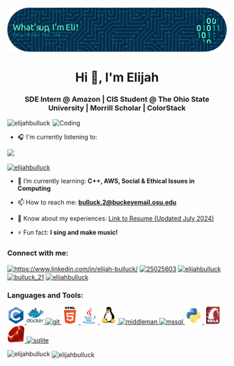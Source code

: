 ![Header](./github-header-image1.png)
<h1 align="center">Hi 👋, I'm Elijah</h1>
<h3 align="center">SDE Intern @ Amazon | CIS Student @ The Ohio State University | Morrill Scholar | ColorStack</h3>
<img align="right" alt="Coding" width="400" src="https://i.pinimg.com/originals/f1/e7/34/f1e734f9cade86fe737a9aa404ad5677.gif">
<p align="left"> <img src="https://komarev.com/ghpvc/?username=elijahbulluck&label=Profile%20views&color=0e75b6&style=flat" alt="elijahbulluck" /> </p>

- 🎧 I'm currently listening to:

<p align="left">
<a href="https://spotify-github-profile.vercel.app/api/view?uid=521g23xzh7mg7p111bb4wz54r&redirect=true">
<img src="https://spotify-github-profile.vercel.app/api/view?uid=521g23xzh7mg7p111bb4wz54r&cover_image=true&theme=default&show_offline=false&background_color=121212&interchange=false"/>
</a>
</p>
<p align="left"> <a href="https://github.com/ryo-ma/github-profile-trophy"><img src="https://github-profile-trophy.vercel.app/?username=elijahbulluck" alt="elijahbulluck" /></a> </p>

- 🌱 I’m currently learning: **C++, AWS, Social & Ethical Issues in Computing**

- 📫 How to reach me: **bulluck.2@buckeyemail.osu.edu**

- 📄 Know about my experiences: [Link to Resume (Updated July 2024)](https://drive.google.com/file/d/144VXY4Kiz5pW4ldTN1ngKGGg2oWRbpTU/view?usp=sharing)

- ⚡ Fun fact: **I sing and make music!**

<h3 align="left">Connect with me:</h3>
<p align="left">
<a href="https://linkedin.com/in/https://www.linkedin.com/in/elijah-bulluck/" target="blank"><img align="center" src="https://raw.githubusercontent.com/rahuldkjain/github-profile-readme-generator/master/src/images/icons/Social/linked-in-alt.svg" alt="https://www.linkedin.com/in/elijah-bulluck/" height="30" width="40" /></a>
<a href="https://stackoverflow.com/users/25025603" target="blank"><img align="center" src="https://raw.githubusercontent.com/rahuldkjain/github-profile-readme-generator/master/src/images/icons/Social/stack-overflow.svg" alt="25025603" height="30" width="40" /></a>
<a href="https://instagram.com/elijahbulluck" target="blank"><img align="center" src="https://raw.githubusercontent.com/rahuldkjain/github-profile-readme-generator/master/src/images/icons/Social/instagram.svg" alt="elijahbulluck" height="30" width="40" /></a>
<a href="https://www.hackerrank.com/bulluck_21" target="blank"><img align="center" src="https://raw.githubusercontent.com/rahuldkjain/github-profile-readme-generator/master/src/images/icons/Social/hackerrank.svg" alt="bulluck_21" height="30" width="40" /></a>
<a href="https://www.leetcode.com/elijahbulluck" target="blank"><img align="center" src="https://raw.githubusercontent.com/rahuldkjain/github-profile-readme-generator/master/src/images/icons/Social/leet-code.svg" alt="elijahbulluck" height="30" width="40" /></a>
</p>

<h3 align="left">Languages and Tools:</h3>
<p align="left"> <a href="https://www.cprogramming.com/" target="_blank" rel="noreferrer"> <img src="https://raw.githubusercontent.com/devicons/devicon/master/icons/c/c-original.svg" alt="c" width="40" height="40"/> </a> <a href="https://www.docker.com/" target="_blank" rel="noreferrer"> <img src="https://raw.githubusercontent.com/devicons/devicon/master/icons/docker/docker-original-wordmark.svg" alt="docker" width="40" height="40"/> </a> <a href="https://git-scm.com/" target="_blank" rel="noreferrer"> <img src="https://www.vectorlogo.zone/logos/git-scm/git-scm-icon.svg" alt="git" width="40" height="40"/> </a> <a href="https://www.w3.org/html/" target="_blank" rel="noreferrer"> <img src="https://raw.githubusercontent.com/devicons/devicon/master/icons/html5/html5-original-wordmark.svg" alt="html5" width="40" height="40"/> </a> <a href="https://www.java.com" target="_blank" rel="noreferrer"> <img src="https://raw.githubusercontent.com/devicons/devicon/master/icons/java/java-original.svg" alt="java" width="40" height="40"/> </a> <a href="https://www.linux.org/" target="_blank" rel="noreferrer"> <img src="https://raw.githubusercontent.com/devicons/devicon/master/icons/linux/linux-original.svg" alt="linux" width="40" height="40"/> </a> <a href="https://middlemanapp.com/" target="_blank" rel="noreferrer"> <img src="https://raw.githubusercontent.com/leungwensen/svg-icon/b84b3f3a3da329b7c1d02346865f8e98beb05413/dist/svg/logos/middleman.svg" alt="middleman" width="40" height="40"/> </a> <a href="https://www.microsoft.com/en-us/sql-server" target="_blank" rel="noreferrer"> <img src="https://www.svgrepo.com/show/303229/microsoft-sql-server-logo.svg" alt="mssql" width="40" height="40"/> </a> <a href="https://www.python.org" target="_blank" rel="noreferrer"> <img src="https://raw.githubusercontent.com/devicons/devicon/master/icons/python/python-original.svg" alt="python" width="40" height="40"/> </a> <a href="https://rubyonrails.org" target="_blank" rel="noreferrer"> <img src="https://raw.githubusercontent.com/devicons/devicon/master/icons/rails/rails-original-wordmark.svg" alt="rails" width="40" height="40"/> </a> <a href="https://www.ruby-lang.org/en/" target="_blank" rel="noreferrer"> <img src="https://raw.githubusercontent.com/devicons/devicon/master/icons/ruby/ruby-original.svg" alt="ruby" width="40" height="40"/> </a> <a href="https://www.sqlite.org/" target="_blank" rel="noreferrer"> <img src="https://www.vectorlogo.zone/logos/sqlite/sqlite-icon.svg" alt="sqlite" width="40" height="40"/> </a> </p>

<p><img align="left" src="https://github-readme-stats.vercel.app/api/top-langs?username=elijahbulluck&show_icons=true&locale=en&layout=compact" alt="elijahbulluck" /></p>

<p>&nbsp;<img align="center" src="https://github-readme-stats.vercel.app/api?username=elijahbulluck&show_icons=true&locale=en" alt="elijahbulluck" /></p>

